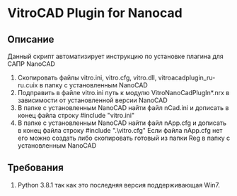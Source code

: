 # VitroCAD Plugin for Nanocad

## Описание

Данный скрипт автоматизирует инструкцию по установке плагина для САПР NanoCAD

1. Скопировать файлы vitro.ini, vitro.cfg, vitro.dll, vitroacadplugin_ru-ru.cuix в папку с установленным NanoCAD
2. Подправить в файле vitro.ini путь к модулю VitroNanoCadPlugIn*.nrx в зависимости от установленной версии NanoCAD
3. В папке с установленным NanoCAD найти файл nCad.ini и дописать в конец файла строку
#include "vitro.ini"
4. В папке с установленным NanoCAD найти файл nApp.cfg и дописать в конец файла строку
#include ".\vitro.cfg"
Если файла nApp.cfg нет его можно создать либо скопировать готовый из папки Reg в папку с установленным NanoCAD

## Требования

1. Python 3.8.1 так как это последняя версия поддерживающая Win7.
